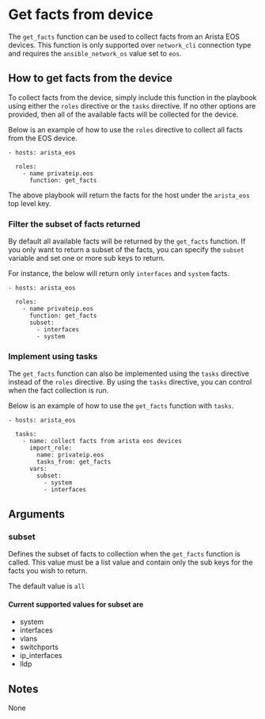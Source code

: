 # Get facts from device
The `get_facts` function can be used to collect facts from an Arista EOS
devices.  This function is only supported over `network_cli` connection
type and requires the `ansible_network_os` value set to `eos`.

## How to get facts from the device
To collect facts from the device, simply include this function in the playbook
using either the `roles` directive or the `tasks` directive.  If no other
options are provided, then all of the available facts will be collected for the
device.

Below is an example of how to use the `roles` directive to collect all facts
from the EOS device.

```
- hosts: arista_eos

  roles:
    - name privateip.eos
      function: get_facts
```

The above playbook will return the facts for the host under the `arista_eos`
top level key.  

### Filter the subset of facts returned
By default all available facts will be returned by the `get_facts` function.
If you only want to return a subset of the facts, you can specify the `subset`
variable and set one or more sub keys to return.  

For instance, the below will return only `interfaces` and `system` facts.

```
- hosts: arista_eos

  roles:
    - name privateip.eos
      function: get_facts
      subset: 
        - interfaces
        - system
```

### Implement using tasks
The `get_facts` function can also be implemented using the `tasks` directive
instead of the `roles` directive.  By using the `tasks` directive, you can
control when the fact collection is run. 

Below is an example of how to use the `get_facts` function with `tasks`.

```
- hosts: arista_eos

  tasks:
    - name: collect facts from arista eos devices
      import_role:
        name: privateip.eos
        tasks_from: get_facts
      vars:
        subset:
          - system
          - interfaces
```

## Arguments

### subset 

Defines the subset of facts to collection when the `get_facts` function is
called.  This value must be a list value and contain only the sub keys for the
facts you wish to return.

The default value is `all`

#### Current supported values for subset are
- system
- interfaces
- vlans
- switchports
- ip_interfaces
- lldp

## Notes
None


